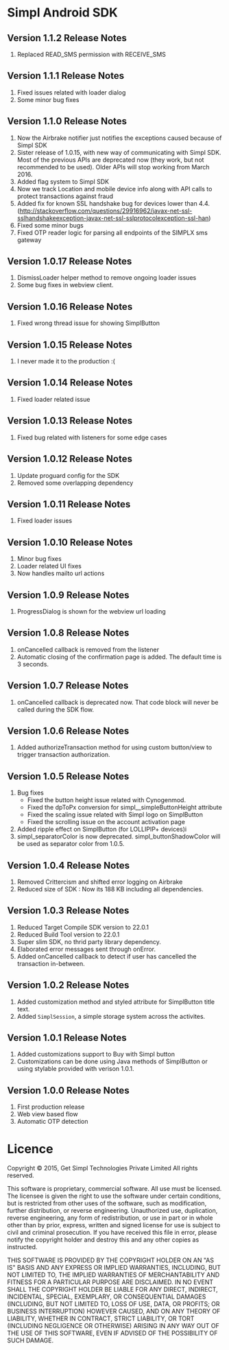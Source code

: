 # Simpl Android SDK

## Version 1.1.2 Release Notes
1. Replaced READ_SMS permission with RECEIVE_SMS

## Version 1.1.1 Release Notes
1. Fixed issues related with loader dialog
2. Some minor bug fixes

## Version 1.1.0 Release Notes
1. Now the Airbrake notifier just notifies the exceptions caused because of Simpl SDK
2. Sister release of 1.0.15, with new way of communicating with Simpl SDK. Most of the previous
APIs are deprecated now (they work, but not recommended to be used). Older APIs will stop working
 from March 2016.
 3. Added flag system to Simpl SDK
 4. Now we track Location and mobile device info along with API calls to protect transactions 
 against fraud
 5. Added fix for known SSL handshake bug for devices lower than 4.4. (http://stackoverflow.com/questions/29916962/javax-net-ssl-sslhandshakeexception-javax-net-ssl-sslprotocolexception-ssl-han)
 6. Fixed some minor bugs
 7. Fixed OTP reader logic for parsing all endpoints of the SIMPLX sms gateway

## Version 1.0.17 Release Notes
1. DismissLoader helper method to remove ongoing loader issues
2. Some bug fixes in webview client.

## Version 1.0.16 Release Notes
1. Fixed wrong thread issue for showing SimplButton

## Version 1.0.15 Release Notes
1. I never made it to the production :(

## Version 1.0.14 Release Notes
1. Fixed loader related issue

## Version 1.0.13 Release Notes
1. Fixed bug related with listeners for some edge cases

## Version 1.0.12 Release Notes
1. Update proguard config for the SDK
2. Removed some overlapping dependency

## Version 1.0.11 Release Notes
1. Fixed loader issues

## Version 1.0.10 Release Notes
1. Minor bug fixes
2. Loader related UI fixes
3. Now handles mailto url actions

## Version 1.0.9 Release Notes
1. ProgressDialog is shown for the webview url loading

## Version 1.0.8 Release Notes
1. onCancelled callback is removed from the listener
2. Automatic closing of the confirmation page is added. The default time is 3 seconds.
 
## Version 1.0.7 Release Notes
1. onCancelled callback is deprecated now. That code block will never be called during the SDK flow.

## Version 1.0.6 Release Notes
1. Added authorizeTransaction method for using custom button/view to trigger transaction authorization.

## Version 1.0.5 Release Notes
1. Bug fixes 
   - Fixed the button height issue related with Cynogenmod.
   - Fixed the dpToPx conversion for simpl__simpleButtonHeight attribute 
   - Fixed the scaling issue related with Simpl logo on SimplButton
   - Fixed the scrolling issue on the account activation page
2. Added ripple effect on SimplButton (for LOLLIPIP+ devices)i
3. simpl_separatorColor is now deprecated. simpl_buttonShadowColor will be used as separator color from 1.0.5.

## Version 1.0.4 Release Notes
1. Removed Crittercism and shifted error logging on Airbrake
2. Reduced size of SDK : Now its 188 KB including all dependencies.

## Version 1.0.3 Release Notes
1. Reduced Target Compile SDK version to 22.0.1
2. Reduced Build Tool version to 22.0.1
3. Super slim SDK, no thrid party library dependency.
4. Elaborated error messages sent through onError.
5. Added onCancelled callback to detect if user has cancelled the transaction in-between.

## Version 1.0.2 Release Notes
1. Added customization method and styled attribute for SimplButton title text.
2. Added ```SimplSession```, a simple storage system across the activites.

## Version 1.0.1 Release Notes
1. Added customizations support to Buy with Simpl button
2. Customizations can be done using Java methods of SimplButton or using stylable provided with verison 1.0.1.

## Version 1.0.0 Release Notes
1. First production release
2. Web view based flow
3. Automatic OTP detection


# Licence
Copyright © 2015, Get Simpl Technologies Private Limited
All rights reserved.

This software is proprietary, commercial software. All use must be licensed. The licensee is given the right to use the software under certain conditions, but is restricted from other uses of the software, such as modification, further distribution, or reverse engineering. Unauthorized use, duplication, reverse engineering, any form of redistribution, or use in part or in whole other than by prior, express, written and signed license for use is subject to civil and criminal prosecution. If you have received this file in error, please notify the copyright holder and destroy this and any other copies as instructed.

THIS SOFTWARE IS PROVIDED BY THE COPYRIGHT HOLDER ON AN "AS IS" BASIS AND ANY EXPRESS OR IMPLIED WARRANTIES, INCLUDING, BUT NOT LIMITED TO, THE IMPLIED WARRANTIES OF MERCHANTABILITY AND FITNESS FOR A PARTICULAR PURPOSE ARE DISCLAIMED. IN NO EVENT SHALL THE COPYRIGHT HOLDER BE LIABLE FOR ANY DIRECT, INDIRECT, INCIDENTAL, SPECIAL, EXEMPLARY, OR CONSEQUENTIAL DAMAGES (INCLUDING, BUT NOT LIMITED TO, LOSS OF USE, DATA, OR PROFITS; OR BUSINESS INTERRUPTION) HOWEVER CAUSED, AND ON ANY THEORY OF LIABILITY, WHETHER IN CONTRACT, STRICT LIABILITY, OR TORT (INCLUDING NEGLIGENCE OR OTHERWISE) ARISING IN ANY WAY OUT OF THE USE OF THIS SOFTWARE, EVEN IF ADVISED OF THE POSSIBILITY OF SUCH DAMAGE.

